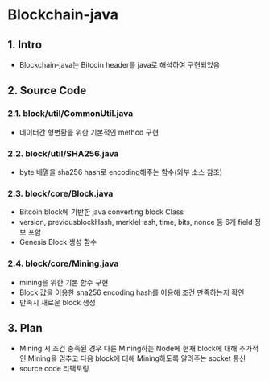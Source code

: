# Blockchain-java

## 1. Intro
- Blockchain-java는 Bitcoin header를 java로 해석하여 구현되었음


## 2. Source Code
### 2.1. block/util/CommonUtil.java
- 데이터간 형변환을 위한 기본적인 method 구현

### 2.2. block/util/SHA256.java
- byte 배열을 sha256 hash로 encoding해주는 함수(외부 소스 참조)

### 2.3. block/core/Block.java
- Bitcoin block에 기반한 java converting block Class
- version, previousblockHash, merkleHash, time, bits, nonce 등 6개 field 정보 포함
- Genesis Block 생성 함수

### 2.4. block/core/Mining.java
- mining을 위한 기본 함수 구현
- Block 값을 이용한 sha256 encoding hash를 이용해 조건 만족하는지 확인
- 만족시 새로운 block 생성


## 3. Plan
- Mining 시 조건 충족된 경우 다른 Mining하는 Node에 현재 block에 대해 추가적인 Mining을 멈추고 다음 block에 대해 Mining하도록 알려주는 socket 통신 
- source code 리팩토링 
